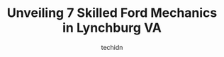 ---
layout: ampstory
image: https://images.unsplash.com/photo-1633084071177-ca4f2b048af0?ixlib=rb-4.0.3&ixid=MnwxMjA3fDB8MHxwaG90by1wYWdlfHx8fGVufDB8fHx8&auto=format&fit=crop&w=640&h=853&q=80
author: techidn
featured: false
description: When it comes to maintaining and repairing your vehicle in Lynchburg VA, USA, you deserve nothing but the best. Thats why the 7 best Ford Mechanic in the area are here to offer their expert
title: Unveiling 7 Skilled Ford Mechanics in Lynchburg VA
cover:
   title: Unveiling 7 Skilled Ford Mechanics in Lynchburg VA
   subtitle: Rickpate
   background: https://images.unsplash.com/photo-1633084071177-ca4f2b048af0?ixlib=rb-4.0.3&ixid=MnwxMjA3fDB8MHxwaG90by1wYWdlfHx8fGVufDB8fHx8&auto=format&fit=crop&w=640&h=853&q=80

pages: 
 - layout: thirds
   top: <h1>#1 Sandrof Auto Body</h1>
   bottom: "<p>I have used the Wards Road location twice in a little over a year.  Both times, they did a great job!  Also they were very friendly, kept me updated on the progress of t</p>"
   background: https://www.knot35.com/toplist/wp-content/uploads/2023/06/best-ford-mechanic-1-in-lynchburg-va-1685840130.jpeg
   backgroundblur: true
 - layout: thirds
   top: <h1>#2 Expert Auto Repair</h1>
   bottom: "<p>2014 12th St, Lynchburg, VA 24501, United States</p>"
   background: https://www.knot35.com/toplist/wp-content/uploads/2023/06/best-ford-mechanic-2-in-lynchburg-va-1685840130.jpeg
   cta:
      link: https://www.knot35.com/toplist/unveiling-7-skilled-ford-mechanics-in-lynchburg-va/
      text: Unveiling 7 Skilled Ford Mechanics in Lynchburg VA
 - layout: thirds
   top: <h1>#3 J.F.Deacon Garage, Inc.</h1>
   bottom: "<p>4927 Tyreeanna Rd, Lynchburg, VA 24504, United States</p>"
   background: https://www.knot35.com/toplist/wp-content/uploads/2023/06/best-ford-mechanic-3-in-lynchburg-va-1685840131.jpeg
   cta:
      link: https://www.knot35.com/toplist/unveiling-7-skilled-ford-mechanics-in-lynchburg-va/
      text: Unveiling 7 Skilled Ford Mechanics in Lynchburg VA
 - layout: thirds
   top: <h1>#4 Waterlick Garage & Tire</h1>
   bottom: "<p>422 Crowell Ln, Lynchburg, VA 24502, United States</p>"
   background: https://images.unsplash.com/photo-1574169208507-84376144848b?ixlib=rb-4.0.3&ixid=MnwxMjA3fDB8MHxwaG90by1wYWdlfHx8fGVufDB8fHx8&auto=format&fit=crop&w=640&h=853&q=80
   cta:
      link: https://www.knot35.com/toplist/unveiling-7-skilled-ford-mechanics-in-lynchburg-va/
      text: Unveiling 7 Skilled Ford Mechanics in Lynchburg VA
 - layout: thirds
   top: <h1>#5 Slaytons Automotive</h1>
   bottom: "<p>1959 Fort Ave, Lynchburg, VA 24501, United States</p>"
   background: https://images.unsplash.com/photo-1580610447943-1bfbef5efe07?ixlib=rb-4.0.3&ixid=MnwxMjA3fDB8MHxwaG90by1wYWdlfHx8fGVufDB8fHx8&auto=format&fit=crop&w=640&h=853&q=80
   cta:
      link: https://www.knot35.com/toplist/unveiling-7-skilled-ford-mechanics-in-lynchburg-va/
      text: Unveiling 7 Skilled Ford Mechanics in Lynchburg VA
 - layout: thirds
   top: <h1>#6 Eds Automotive, Inc.</h1>
   bottom: "<p>5627 Boonsboro Rd, Lynchburg, VA 24503, United States</p>"
   background: https://images.unsplash.com/photo-1533998839656-76f5e4b2bccb?ixlib=rb-4.0.3&ixid=MnwxMjA3fDB8MHxwaG90by1wYWdlfHx8fGVufDB8fHx8&auto=format&fit=crop&w=640&h=853&q=80
   cta:
      link: https://www.knot35.com/toplist/unveiling-7-skilled-ford-mechanics-in-lynchburg-va/
      text: Unveiling 7 Skilled Ford Mechanics in Lynchburg VA
 - layout: thirds
   top: <h1>#7 Hammersley llc</h1>
   bottom: "<p>2248 Lakeside Dr, Lynchburg, VA 24501, United States</p>"
   background: https://images.unsplash.com/photo-1599422314077-f4dfdaa4cd09?ixlib=rb-4.0.3&ixid=MnwxMjA3fDB8MHxwaG90by1wYWdlfHx8fGVufDB8fHx8&auto=format&fit=crop&w=640&h=853&q=80
   cta:
      link: https://www.knot35.com/toplist/unveiling-7-skilled-ford-mechanics-in-lynchburg-va/
      text: Unveiling 7 Skilled Ford Mechanics in Lynchburg VA
 - layout: thirds
   middle: Continue reading...
   background: https://images.unsplash.com/photo-1546497974-b213c9efb599?ixlib=rb-4.0.3&ixid=MnwxMjA3fDB8MHxwaG90by1wYWdlfHx8fGVufDB8fHx8&auto=format&fit=crop&w=640&h=853&q=80
   cta:
      link: https://www.knot35.com/toplist/unveiling-7-skilled-ford-mechanics-in-lynchburg-va/
      text: Unveiling 7 Skilled Ford Mechanics in Lynchburg VA
      
---
